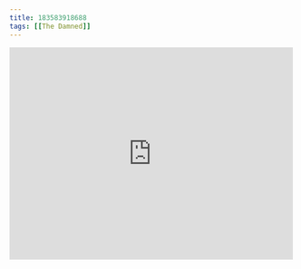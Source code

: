 ```yaml
---
title: 183583918688
tags: [[The Damned]]
---
```

<iframe allow="accelerometer; autoplay; clipboard-write; encrypted-media; gyroscope; picture-in-picture" allowfullscreen="" frameborder="0" height="375" id="youtube_iframe" src="https://www.youtube.com/embed/dblor-04xeE?feature=oembed&amp;enablejsapi=1&amp;origin=https://safe.txmblr.com&amp;wmode=opaque" width="500"></iframe>